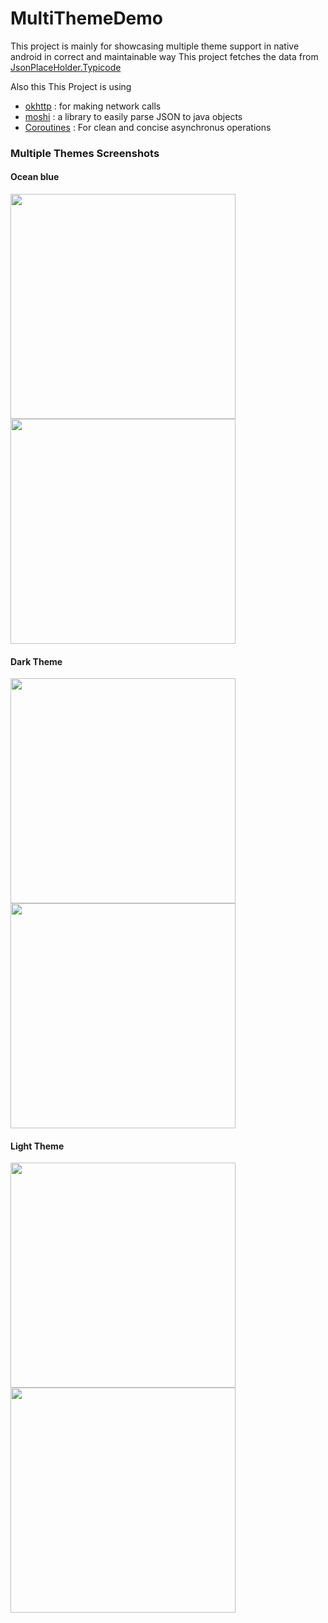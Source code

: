 # MultiThemeDemo

This project is mainly for showcasing multiple theme support in native android
in correct and maintainable way
This project fetches the data from [JsonPlaceHolder.Typicode](https://jsonplaceholder.typicode.com/)

Also this This Project is using
 - [okhttp](https://square.github.io/okhttp/) : for making network calls
 - [moshi](https://github.com/square/moshi) : a library to easily parse JSON to java objects
 - [Coroutines](https://kotlinlang.org/docs/reference/coroutines-overview.html) : For clean and concise asynchronus operations
 
 ### Multiple Themes Screenshots
 
 #### Ocean blue
 
  <img src="https://user-images.githubusercontent.com/24780524/54616959-80e3da00-4a86-11e9-8681-14b06d8573c9.png" width=360>
 
  <img src="https://user-images.githubusercontent.com/24780524/54616960-80e3da00-4a86-11e9-81bb-d5553e23ac25.png" width=360>
 
 #### Dark Theme
 
  <img src="https://user-images.githubusercontent.com/24780524/54616963-817c7080-4a86-11e9-87bb-4782ae377cc2.png" width=360>
  
  <img src="https://user-images.githubusercontent.com/24780524/54616964-82150700-4a86-11e9-8f82-127d8726a9e0.png" width=360>
 
 #### Light Theme
 
  <img src="https://user-images.githubusercontent.com/24780524/54616961-817c7080-4a86-11e9-8a4b-a4a06453cbb0.png" width=360>
  
  <img src="https://user-images.githubusercontent.com/24780524/54616962-817c7080-4a86-11e9-867d-0ff4ce60815b.png" width=360>
 
   
 
